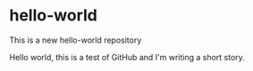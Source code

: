 # hello-world
This is a new hello-world repository

Hello world,
this is a test of GitHub and I'm writing a short story.

